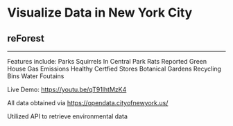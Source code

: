 # Visualize Data in New York City 
## reForest

----------------------------------------------------------------------------------------

Features include:
 Parks
 Squirrels In Central Park
 Rats
 Reported Green House Gas Emissions
 Healthy Certfied Stores
 Botanical Gardens
 Recycling Bins
 Water Foutains
 
 Live Demo: https://youtu.be/qT91lhtMzK4 

 All data obtained via https://opendata.cityofnewyork.us/ 

 Utilized API to retrieve environmental data 
